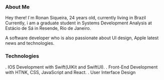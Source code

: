 ### About Me ###

Hey there! I`m Ronan Siqueira, 24 years old, currently living in Brazil
Currently, i am a graduate student in Systems Development Analysis at Estácio de Sá in Resende, Rio de Janeiro.

A software developer who is also passionate about UI design, Apple latest news and technologies.

### Technologies ###

. IOS Development with Swift(UIKit and SwiftUI).
. Front-End Development with HTNK, CSS, JavaScript and React.
. User Interface Design

<!--
**ronansik/ronansik** is a ✨ _special_ ✨ repository because its `README.md` (this file) appears on your GitHub profile.

Here are some ideas to get you started:

- 🔭 I’m currently working on ...
- 🌱 I’m currently learning ...
- 👯 I’m looking to collaborate on ...
- 🤔 I’m looking for help with ...
- 💬 Ask me about ...
- 📫 How to reach me: ...
- 😄 Pronouns: ...
- ⚡ Fun fact: ...
-->
